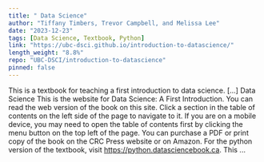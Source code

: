 ```yaml
---
title: " Data Science"
author: "Tiffany Timbers, Trevor Campbell, and Melissa Lee"
date: "2023-12-23"
tags: [Data Science, Textbook, Python]
link: "https://ubc-dsci.github.io/introduction-to-datascience/"
length_weight: "8.8%"
repo: "UBC-DSCI/introduction-to-datascience"
pinned: false
---
```


This is a textbook for teaching a first introduction to data science. [...] Data Science This is the website for Data Science: A First Introduction.
You can read the web version of the book on this site. Click a section in the table of contents
on the left side of the page to navigate to it. If you are on a mobile device,
you may need to open the table of contents first by clicking the menu button on
the top left of the page. You can purchase a PDF or print copy of the book
on the CRC Press website or on Amazon. For the python version of the textbook, visit https://python.datasciencebook.ca. This ...
